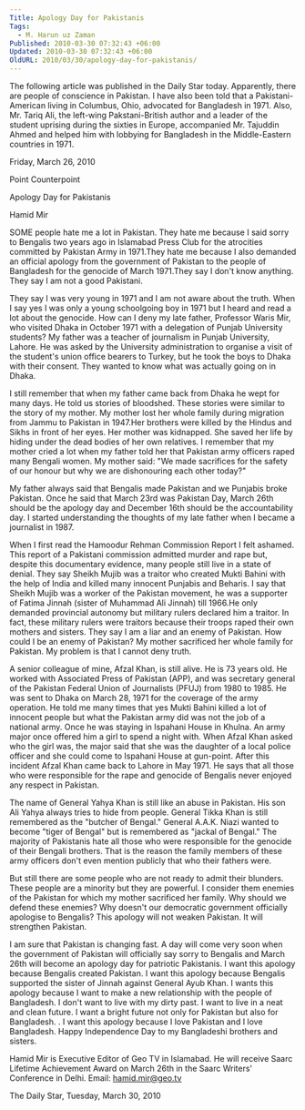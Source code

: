 ```yaml
---
Title: Apology Day for Pakistanis
Tags:
  - M. Harun uz Zaman
Published: 2010-03-30 07:32:43 +06:00
Updated: 2010-03-30 07:32:43 +06:00
OldURL: 2010/03/30/apology-day-for-pakistanis/
---
```


The following article was published in the Daily Star today.  Apparently, there are people of conscience in Pakistan.  I have also been told that a Pakistani-American living in Columbus, Ohio, advocated for Bangladesh in 1971.  Also, Mr. Tariq Ali, the left-wing Pakstani-British author and a leader of the student uprising during the sixties in Europe, accompanied Mr. Tajuddin Ahmed and helped him with lobbying for Bangladesh in the Middle-Eastern countries in 1971.

Friday, March 26, 2010

Point Counterpoint

Apology Day for Pakistanis 

Hamid Mir

SOME people hate me a lot in Pakistan. They hate me because I said sorry to Bengalis two years ago in Islamabad Press Club for the atrocities committed by Pakistan Army in 1971.They hate me because I also demanded an official apology from the government of Pakistan to the people of Bangladesh for the genocide of March 1971.They say I don't know anything. They say I am not a good Pakistani.

They say I was very young in 1971 and I am not aware about the truth. When I say yes I was only a young schoolgoing boy in 1971 but I heard and read a lot about the genocide. How can I deny my late father, Professor Waris Mir, who visited Dhaka in October 1971 with a delegation of Punjab University students? My father was a teacher of journalism in Punjab University, Lahore. He was asked by the University administration to organise a visit of the student's union office bearers to Turkey, but he took the boys to Dhaka with their consent. They wanted to know what was actually going on in Dhaka.

I still remember that when my father came back from Dhaka he wept for many days. He told us stories of bloodshed. These stories were similar to the story of my mother. My mother lost her whole family during migration from Jammu to Pakistan in 1947.Her brothers were killed by the Hindus and Sikhs in front of her eyes. Her mother was kidnapped. She saved her life by hiding under the dead bodies of her own relatives. I remember that my mother cried a lot when my father told her that Pakistan army officers raped many Bengali women. My mother said: "We made sacrifices for the safety of our honour but why we are dishonouring each other today?"

My father always said that Bengalis made Pakistan and we Punjabis broke Pakistan. Once he said that March 23rd was Pakistan Day, March 26th should be the apology day and December 16th should be the accountability day. I started understanding the thoughts of my late father when I became a journalist in 1987.

When I first read the Hamoodur Rehman Commission Report I felt ashamed. This report of a Pakistani commission admitted murder and rape but, despite this documentary evidence, many people still live in a state of denial. They say Sheikh Mujib was a traitor who created Mukti Bahini with the help of India and killed many innocent Punjabis and Beharis. I say that Sheikh Mujib was a worker of the Pakistan movement, he was a supporter of Fatima Jinnah (sister of Muhammad Ali Jinnah) till 1966.He only demanded provincial autonomy but military rulers declared him a traitor. In fact, these military rulers were traitors because their troops raped their own mothers and sisters. They say I am a liar and an enemy of Pakistan. How could I be an enemy of Pakistan? My mother sacrificed her whole family for Pakistan. My problem is that I cannot deny truth. 

A senior colleague of mine, Afzal Khan, is still alive. He is 73 years old. He worked with Associated Press of Pakistan (APP), and was secretary general of the Pakistan Federal Union of Journalists (PFUJ) from 1980 to 1985. He was sent to Dhaka on March 28, 1971 for the coverage of the army operation. He told me many times that yes Mukti Bahini killed a lot of innocent people but what the Pakistan army did was not the job of a national army. Once he was staying in Ispahani House in Khulna. An army major once offered him a girl to spend a night with. When Afzal Khan asked who the girl was, the major said that she was the daughter of a local police officer and she could come to Ispahani House at gun-point. After this incident Afzal Khan came back to Lahore in May 1971. He says that all those who were responsible for the rape and genocide of Bengalis never enjoyed any respect in Pakistan. 

The name of General Yahya Khan is still like an abuse in Pakistan. His son Ali Yahya always tries to hide from people. General Tikka Khan is still remembered as the "butcher of Bengal." General A.A.K. Niazi wanted to become "tiger of Bengal" but is remembered as "jackal of Bengal." The majority of Pakistanis hate all those who were responsible for the genocide of their Bengali brothers. That is the reason the family members of these army officers don't even mention publicly that who their fathers were.

But still there are some people who are not ready to admit their blunders. These people are a minority but they are powerful. I consider them enemies of the Pakistan for which my mother sacrificed her family. Why should we defend these enemies? Why doesn't our democratic government officially apologise to Bengalis? This apology will not weaken Pakistan. It will strengthen Pakistan.

I am sure that Pakistan is changing fast. A day will come very soon when the government of Pakistan will officially say sorry to Bengalis and March 26th will become an apology day for patriotic Pakistanis. I want this apology because Bengalis created Pakistan. I want this apology because Bengalis supported the sister of Jinnah against General Ayub Khan. I wants this apology because I want to make a new relationship with the people of Bangladesh. I don't want to live with my dirty past. I want to live in a neat and clean future. I want a bright future not only for Pakistan but also for Bangladesh. . I want this apology because I love Pakistan and I love Bangladesh. Happy Independence Day to my Bangladeshi brothers and sisters.

Hamid Mir is Executive Editor of Geo TV in Islamabad. He will receive Saarc Lifetime Achievement Award on March 26th in the Saarc Writers' Conference in Delhi. Email: hamid.mir@geo.tv

The Daily Star, Tuesday, March 30, 2010
 

